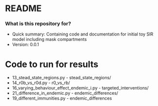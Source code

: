 # README #

### What is this repository for? ###

* Quick summary: Containing code and documentation for initial toy SIR model including mask compartments
* Version: 0.0.1

# Code to run for results

- 13_stead_state_regions.py - stead_state_regions/
- 14_r0b_vs_r0d.py - r0_vs_rb/
- 16_varying_behaviour_effect_endemic_i.py - targeted_interventions/
- 21_difference_in_endemic.py - endemic_differences/
- 19_different_immunities.py - endemic_differences